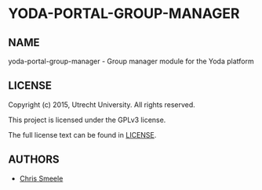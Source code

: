YODA-PORTAL-GROUP-MANAGER
=========================

NAME
----

yoda-portal-group-manager - Group manager module for the Yoda platform

LICENSE
-------

Copyright (c) 2015, Utrecht University. All rights reserved.

This project is licensed under the GPLv3 license.

The full license text can be found in [LICENSE](LICENSE).

AUTHORS
-------

- [Chris Smeele](https://github.com/cjsmeele)
